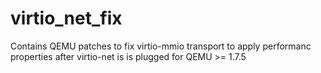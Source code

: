 virtio_net_fix
==============

Contains QEMU patches to fix virtio-mmio transport to apply performanc properties after virtio-net is is plugged for QEMU >= 1.7.5

